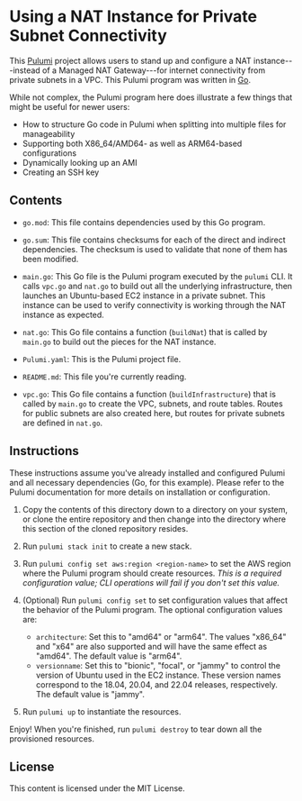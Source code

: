 # Using a NAT Instance for Private Subnet Connectivity

This [Pulumi](https://www.pulumi.com) project allows users to stand up and configure a NAT instance---instead of a Managed NAT Gateway---for internet connectivity from private subnets in a VPC. This Pulumi program was written in [Go](https://go.dev).

While not complex, the Pulumi program here does illustrate a few things that might be useful for newer users:

* How to structure Go code in Pulumi when splitting into multiple files for manageability
* Supporting both X86_64/AMD64- as well as ARM64-based configurations
* Dynamically looking up an AMI
* Creating an SSH key

## Contents

* `go.mod`: This file contains dependencies used by this Go program.

* `go.sum`: This file contains checksums for each of the direct and indirect dependencies. The checksum is used to validate that none of them has been modified.

* `main.go`: This Go file is the Pulumi program executed by the `pulumi` CLI. It calls `vpc.go` and `nat.go` to build out all the underlying infrastructure, then launches an Ubuntu-based EC2 instance in a private subnet. This instance can be used to verify connectivity is working through the NAT instance as expected.

* `nat.go`: This Go file contains a function (`buildNat`) that is called by `main.go` to build out the pieces for the NAT instance.

* `Pulumi.yaml`: This is the Pulumi project file.

* `README.md`: This file you're currently reading.

* `vpc.go`: This Go file contains a function (`buildInfrastructure`) that is called by `main.go` to create the VPC, subnets, and route tables. Routes for public subnets are also created here, but routes for private subnets are defined in `nat.go`.

## Instructions

These instructions assume you've already installed and configured Pulumi and all necessary dependencies (Go, for this example). Please refer to the Pulumi documentation for more details on installation or configuration.

1. Copy the contents of this directory down to a directory on your system, or clone the entire repository and then change into the directory where this section of the cloned repository resides.

1. Run `pulumi stack init` to create a new stack.

1. Run `pulumi config set aws:region <region-name>` to set the AWS region where the Pulumi program should create resources. _This is a required configuration value; CLI operations will fail if you don't set this value._

1. (Optional) Run `pulumi config set` to set configuration values that affect the behavior of the Pulumi program. The optional configuration values are:

    * `architecture`: Set this to "amd64" or "arm64". The values "x86_64" and "x64" are also supported and will have the same effect as "amd64". The default value is "arm64".
    * `versionname`: Set this to "bionic", "focal", or "jammy" to control the version of Ubuntu used in the EC2 instance. These version names correspond to the 18.04, 20.04, and 22.04 releases, respectively. The default value is "jammy".

1. Run `pulumi up` to instantiate the resources.

Enjoy! When you're finished, run `pulumi destroy` to tear down all the provisioned resources.

## License

This content is licensed under the MIT License.
